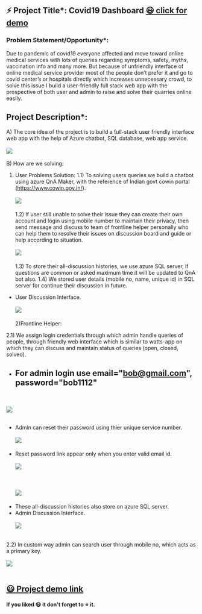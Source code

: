 ## :zap: Project Title*: Covid19 Dashboard <a href='https://finaldev.azurewebsites.net/'>:smiley: click for demo</a>
### Problem Statement/Opportunity*: 
Due to pandemic of covid19 everyone affected and move toward online medical services with lots of queries regarding symptoms, safety, myths, vaccination info and many more. But because of unfriendly interface of online medical service provider most of the people don’t prefer it and go to covid center’s or hospitals directly which increases unnecessary crowd, to solve this issue I build a user-friendly full stack web app with the prospective of both user and admin to raise and solve their quarries online easily.
## Project Description*:
A)	The core idea of the project is to build a full-stack user friendly interface web app with the help of Azure chatbot, SQL database, web app service.
<br></br><img src="https://github.com/Kr321Manish/azure_project/blob/main/ScreenShorts/1.PNG"></img><br></br>
B)	How are we solving:

1)	User Problems Solution: 
1.1)	To solving users queries we build a chatbot using azure QnA Maker, with the reference of Indian govt cowin portal (https://www.cowin.gov.in/).
<br></br><img src="https://github.com/Kr321Manish/azure_project/blob/main/ScreenShorts/2.PNG"></img><br></br>
1.2)	If user still unable to solve their issue they can create their own account and login using mobile number to maintain their privacy, then send message and discuss to team of frontline helper personally who can help them to resolve their issues on discussion board and guide or help according to situation. 
<br></br><img src="https://github.com/Kr321Manish/azure_project/blob/main/ScreenShorts/5.PNG"></img><br></br>
1.3)	To store their all-discussion histories, we use azure SQL server, if questions are common or asked maximum time it will be updated to QnA bot also.
1.4)	We stored user details (mobile no, name, unique id) in SQL server for continue their discussion in future.
- User Discussion Interface.
<br></br><img src="https://github.com/Kr321Manish/azure_project/blob/main/ScreenShorts/4.PNG"></img><br></br>
2)Frontline Helper:

2.1) We assign login credentials through which admin handle queries of people, through friendly web interface which is similar to watts-app on which they can discuss and maintain status of queries (open, closed, solved).
- ## For admin login use email="bob@gmail.com", password="bob1112"
<br></br><img src="https://github.com/Kr321Manish/azure_project/blob/main/ScreenShorts/6.PNG"></img><br></br>
- Admin can reset their password using thier unique service number.
<br></br><img src="https://github.com/Kr321Manish/azure_project/blob/main/ScreenShorts/8.PNG"></img><br></br>
- Reset password link appear only when you enter valid email id.
<br></br><img src="https://github.com/Kr321Manish/azure_project/blob/main/ScreenShorts/7.PNG"></img><br></br>
<br></br><img src="https://github.com/Kr321Manish/azure_project/blob/main/ScreenShorts/9.PNG"></img><br></br>
- These all-discussion histories also store on azure SQL server.
- Admin Discussion Interface.
<br></br><img src="https://github.com/Kr321Manish/azure_project/blob/main/ScreenShorts/10.PNG"></img><br></br>

2.2) In custom way admin can search user through mobile no, which acts as a primary key.
<br></br><img src="https://github.com/Kr321Manish/azure_project/blob/main/ScreenShorts/3.PNG"></img><br></br>

## <a href='https://finaldev.azurewebsites.net/'>:smiley: Project demo link</a>
#### If you liked :smiley: it don't forget to :star: it.

